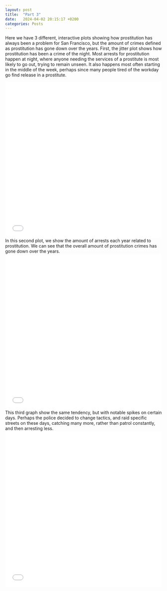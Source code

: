```yaml
---
layout: post
title:  "Part 3"
date:   2024-04-02 20:15:17 +0200
categories: Posts
---
```


Here we have 3 different, interactive plots showing how prostitution has always been a problem for San Francisco, but the amount of crimes defined as prostitution has gone down over the years. First, the jitter plot shows how prostitution has been a crime of the night. Most arrests for prostitution happen at night, where anyone needing the services of a prostitute is most likely to go out, trying to remain unseen. It also happens most often starting in the middle of the week, perhaps since many people tired of the workday go find release in a prostitute. 
<iframe src="/assets/images/jitter_plot.html"
    sandbox="allow-same-origin allow-scripts"
    width="100%"
    height="500"
    scrolling="no"
    seamless="seamless"
    frameborder="0">
</iframe>
In this second plot, we show the amount of arrests each year related to prostitution. We can see that the overall amount of prostitution crimes has gone down over the years. 
<iframe src="/assets/images/Bar_chart.html"
    sandbox="allow-same-origin allow-scripts"
    width="100%"
    height="500"
    scrolling="no"
    seamless="seamless"
    frameborder="0">
</iframe>
This third graph show the same tendency, but with notable spikes on certain days. Perhaps the police decided to change tactics, and raid specific streets on these days, catching many more, rather than patrol constantly, and then arresting less. 
<iframe src="/assets/images/Range_plot.html"
    sandbox="allow-same-origin allow-scripts"
    width="100%"
    height="500"
    scrolling="no"
    seamless="seamless"
    frameborder="0">
</iframe>
